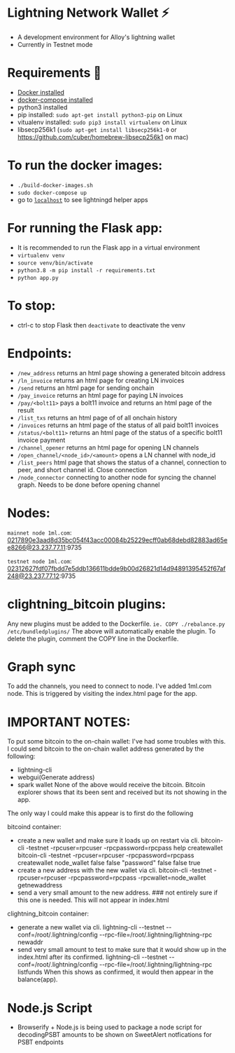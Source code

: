 # Lightning Network Wallet ⚡

* A development environment for Alloy's lightning wallet
* Currently in Testnet mode

# Requirements 🔧

* [Docker installed](https://docs.docker.com/get-docker/)
* [docker-compose installed](https://docs.docker.com/compose/install/)
* python3 installed
* pip installed: `sudo apt-get install python3-pip` on Linux
* vitualenv installed: `sudo pip3 install virtualenv` on Linux
* libsecp256k1 (`sudo apt-get install libsecp256k1-0` or https://github.com/cuber/homebrew-libsecp256k1 on mac)

# To run the docker images:

* `./build-docker-images.sh`
* `sudo docker-compose up`
* go to [`localhost`](http:/localhost) to see lightningd helper apps

# For running the Flask app:

* It is recommended to run the Flask app in a virtual environment
* `virtualenv venv`
* `source venv/bin/activate`
* `python3.8 -m pip install -r requirements.txt`
* `python app.py` 

# To stop:

* ctrl-c to stop Flask then `deactivate` to deactivate the venv


# Endpoints:

* `/new_address` returns an html page showing a generated bitcoin address
* `/ln_invoice` returns an html page for creating LN invoices
* `/send` returns an html page for sending onchain
* `/pay_invoice` returns an html page for paying LN invoices
* `/pay/<bolt11>` pays a bolt11 invoice and returns an html page of the result
* `/list_txs` returns an html page of of all onchain history
* `/invoices` returns an html page of the status of all paid bolt11 invoices
* `/status/<bolt11>` returns an html page of the status of a specific bolt11 invoice payment
* `/channel_opener` returns an html page for opening LN channels
* `/open_channel/<node_id>/<amount>` opens a LN channel with node_id
* `/list_peers` html page that shows the status of a channel, connection to peer, and short channel id. Close connection
* `/node_connector` connecting to another node for syncing the channel graph. Needs to be done before opening channel 


# Nodes:
`mainnet node 1ml.com`: 0217890e3aad8d35bc054f43acc00084b25229ecff0ab68debd82883ad65ee8266@23.237.77.11:9735

`testnet node 1ml.com`: 02312627fdf07fbdd7e5ddb136611bdde9b00d26821d14d94891395452f67af248@23.237.77.12:9735

# clightning_bitcoin plugins:
Any new plugins must be added to the Dockerfile.
`ie. COPY ./rebalance.py /etc/bundledplugins/`
The above will automatically enable the plugin. 
To delete the plugin, comment the COPY line in the Dockerfile.

# Graph sync
To add the channels, you need to connect to node. I've added 1ml.com node. This is triggered by visiting the index.html page for the app.

# IMPORTANT NOTES:
To put some bitcoin to the on-chain wallet:
I've had some troubles with this. I could send bitcoin to the on-chain wallet address generated by the following:
- lightning-cli
- webgui(Generate address)
- spark wallet
None of the above would receive the bitcoin. Bitcoin explorer shows that its been sent and received but its not showing in the app.

The only way I could make this appear is to first do the following 

bitcoind container:
- create a new wallet and make sure it loads up on restart via cli.
  bitcoin-cli -testnet -rpcuser=rpcuser -rpcpassword=rpcpass help createwallet 
  bitcoin-cli -testnet -rpcuser=rpcuser -rpcpassword=rpcpass createwallet node_wallet false false "password" false false true 
- create a new address with the new wallet via cli.
  bitcoin-cli -testnet -rpcuser=rpcuser -rpcpassword=rpcpass -rpcwallet=node_wallet getnewaddress
- send a very small amount to the new address. ### not entirely sure if this one is needed. This will not appear in index.html

clightning_bitcoin container:
- generate a new wallet via cli.
  lightning-cli --testnet  --conf=/root/.lightning/config --rpc-file=/root/.lightning/lightning-rpc newaddr
- send very small amount to test to make sure that it would show up in the index.html after its confirmed.
  lightning-cli --testnet  --conf=/root/.lightning/config --rpc-file=/root/.lightning/lightning-rpc listfunds
When this shows as confirmed, it would then appear in the balance(app).

# Node.js Script

* Browserify + Node.js is being used to package a node script for decodingPSBT amounts to be shown on SweetAlert notfications for PSBT endpoints
